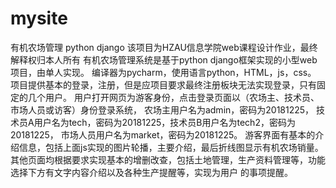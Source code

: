 # mysite
有机农场管理 python django
该项目为HZAU信息学院web课程设计作业，最终解释权归本人所有 
有机农场管理系统是基于python django框架实现的小型web项目，由单人实现。 
编译器为pycharm，使用语言python，HTML，js，css。 
项目提供基本的登录，注册，但是应项目要求最终注册板块无法实现登录，只有固定的几个用户。 
用户打开网页为游客身份，点击登录页面以（农场主、技术员、市场人员或访客）身份登录系统，
农场主用户名为admin，密码为20181225， 技术员A用户名为tech，密码为20181225，技术员B用户名为tech2，密码为20181225，
市场人员用户名为market，密码为20181225。 游客界面有基本的介绍信息，包括上面js实现的图片轮播，主要介绍，最后折线图显示有机农场销量。 
其他页面均根据要求实现基本的增删改查，包括土地管理，生产资料管理等，功能选择下方有文字内容介绍以及各种生产提醒等，实现为用户 的事项提醒。
